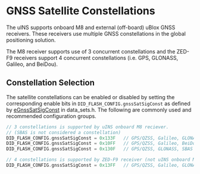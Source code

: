 # GNSS Satellite Constellations

The uINS supports onboard M8 and external (off-board) uBlox GNSS receivers.  These receivers use multiple GNSS constellations in the global positioning solution.  

The M8 receiver supports use of 3 concurrent constellations and the ZED-F9 receivers support 4 concurrent constellations (i.e. GPS, GLONASS, Galileo, and BeiDou).  

## Constellation Selection

The satellite constellations can be enabled or disabled by setting the corresponding enable bits in `DID_FLASH_CONFIG.gnssSatSigConst` as defined by [eGnssSatSigConst](../../com-protocol/DID-descriptions/#did_flash_configgnsssatsigconst) in data_sets.h.  The following are commonly used and recommended configuration groups. 

```c++
// 3 constellations is supported by uINS onboard M8 reciever.  
// (SBAS is not considered a constellation)
DID_FLASH_CONFIG.gnssSatSigConst = 0x133F	// GPS/QZSS, Galileo, GLONASS, SBAS
DID_FLASH_CONFIG.gnssSatSigConst = 0x10FF	// GPS/QZSS, Galileo, BeiDou, SBAS
DID_FLASH_CONFIG.gnssSatSigConst = 0x130F	// GPS/QZSS, GLONASS, SBAS

// 4 constellations is supported by ZED-F9 receiver (not uINS onboard M8 receiver).
DID_FLASH_CONFIG.gnssSatSigConst = 0x13FF	// GPS/QZSS, Galileo, GLONASS, BeiDou, SBAS
```


